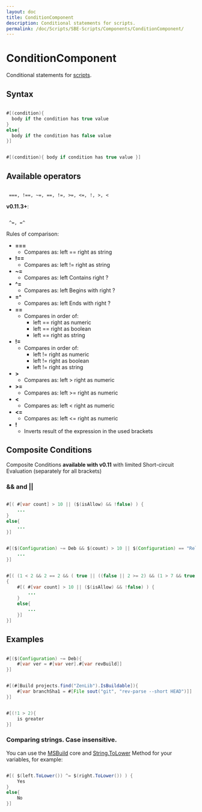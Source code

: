 ```yaml
---
layout: doc
title: ConditionComponent
description: Conditional statements for scripts.
permalink: /doc/Scripts/SBE-Scripts/Components/ConditionComponent/
---
```

# ConditionComponent

Conditional statements for [scripts]({{site.docp}}/Scripts/).

## Syntax

```java 

#[(condition){ 
  body if the condition has true value
}
else{ 
  body if the condition has false value
}]
```

```java 

#[(condition){ body if condition has true value }]
```


## Available operators

```text 

 ===, !==, ~=, ==, !=, >=, <=, !, >, < 
```
**v0.11.3+**:

```text 

 ^=, =^
```
Rules of comparison:

* **===** 
    * Compares as: left == right as string
* **!==**
    * Compares as: left != right as string
* **~=**
    * Compares as: left Contains right ?
* **^=**
    * Compares as: left Begins with right ?
* **=^**
    * Compares as: left Ends with right ?
* **==** 
    * Compares in order of: 
        * left == right as numeric
        * left == right as boolean
        * left == right as string
* **!=** 
    * Compares in order of: 
        * left != right as numeric
        * left != right as boolean
        * left != right as string
* **>**
    * Compares as: left > right as numeric
* **>=**
    * Compares as: left >= right as numeric
* **<**
    * Compares as: left < right as numeric
* **<=**
    * Compares as: left <= right as numeric
* **!**
    * Inverts result of the expression in the used brackets

## Composite Conditions ##

Composite Conditions **available with v0.11** with limited Short-circuit Evaluation (separately for all brackets)

### && and || ###


```java 

#[( #[var count] > 10 || ($(isAllow) && !false) ) {
    ...
}
else{
    ...
}]
```

```java 

#[($(Configuration) ~= Deb && $(count) > 10 || $(Configuration) == "Release" ) {
    ...
}]
```

```java 

#[( (1 < 2 && 2 == 2 && ( true || ((false || 2 >= 2) && (1 > 7 && true)))) )
{
    #[( #[var count] > 10 || ($(isAllow) && !false) ) {
        ...
    }
    else{
        ...
    }]
}]
```


## Examples ##

```java 

#[($(Configuration) ~= Deb){
    #[var ver = #[var ver].#[var revBuild]]
}]
```

```java 

#[(#[Build projects.find("ZenLib").IsBuildable]){
    #[var branchSha1 = #[File sout("git", "rev-parse --short HEAD")]]
}]
```

```java 

#[(!1 > 2){
    is greater
}]
```

### Comparing strings. Case insensitive.

You can use the [MSBuild](../../../MSBuild) core and [String.ToLower](https://msdn.microsoft.com/en-us/library/system.string.tolower.aspx) Method for your variables, for example:

```java 

#[( $(left.ToLower()) ^= $(right.ToLower()) ) {
    Yes
}
else{
    No
}]
```
